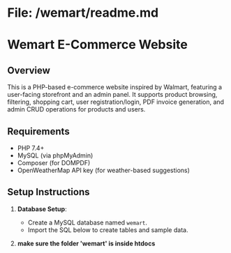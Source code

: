 
# File: /wemart/readme.md

# Wemart E-Commerce Website

## Overview
This is a PHP-based e-commerce website inspired by Walmart, featuring a user-facing storefront and an admin panel. It supports product browsing, filtering, shopping cart, user registration/login, PDF invoice generation, and admin CRUD operations for products and users.

## Requirements
- PHP 7.4+
- MySQL (via phpMyAdmin)
- Composer (for DOMPDF)
- OpenWeatherMap API key (for weather-based suggestions)

## Setup Instructions
1. **Database Setup**:
   - Create a MySQL database named `wemart`.
   - Import the SQL below to create tables and sample data.

2. **make sure the folder 'wemart' is inside htdocs**

